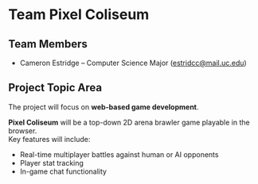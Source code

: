# Team Pixel Coliseum

## Team Members
- Cameron Estridge – Computer Science Major (estridcc@mail.uc.edu)

## Project Topic Area
The project will focus on **web-based game development**.  

**Pixel Coliseum** will be a top-down 2D arena brawler game playable in the browser.  
Key features will include:
- Real-time multiplayer battles against human or AI opponents  
- Player stat tracking  
- In-game chat functionality